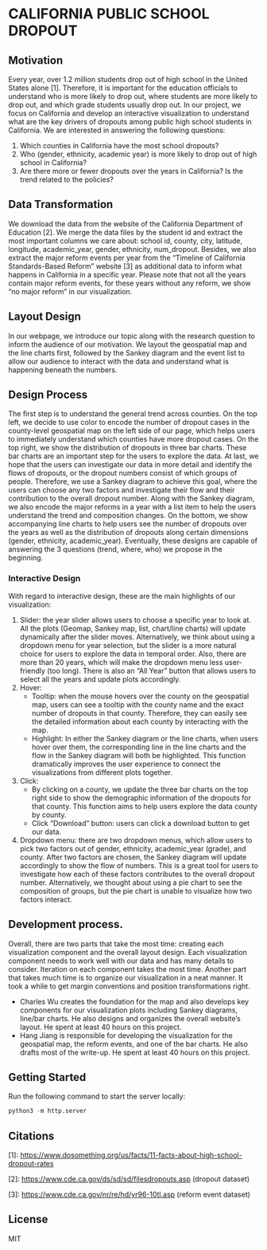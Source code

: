 # CALIFORNIA PUBLIC SCHOOL DROPOUT

## Motivation

Every year, over 1.2 million students drop out of high school in the United States alone [1]. Therefore, it is important for the education officials to understand who is more likely to drop out, where students are more likely to drop out, and which grade students usually drop out. In our project, we focus on California and develop an interactive visualization to understand what are the key drivers of dropouts among public high school students in California. We are interested in answering the following questions:

1. Which counties in California have the most school dropouts? 
2. Who (gender, ethnicity, academic year) is more likely to drop out of high school in California? 
3. Are there more or fewer dropouts over the years in California? Is the trend related to the policies? 

## Data Transformation 

We download the data from the website of the California Department of Education [2]. We merge the data files by the student id and extract the most important columns we care about: school id, county, city, latitude, longitude, academic_year, gender, ethnicity, num_dropout. Besides, we also extract the major reform events per year from the “Timeline of California Standards-Based Reform” website [3] as additional data to inform what happens in California in a specific year. Please note that not all the years contain major reform events, for these years without any reform, we show “no major reform” in our visualization. 


## Layout Design

In our webpage, we introduce our topic along with the research question to inform the audience of our motivation. We layout the geospatial map and the line charts first, followed by the Sankey diagram and the event list to allow our audience to interact with the data and understand what is happening beneath the numbers. 


## Design Process 

The first step is to understand the general trend across counties. On the top left, we decide to use color to encode the number of dropout cases in the county-level geospatial map on the left side of our page, which helps users to immediately understand which counties have more dropout cases. On the top right, we show the distribution of dropouts in three bar charts. These bar charts are an important step for the users to explore the data. At last, we hope that the users can investigate our data in more detail and identify the flows of dropouts, or the dropout numbers consist of which groups of people. Therefore, we use a Sankey diagram to achieve this goal, where the users can choose any two factors and investigate their flow and their contribution to the overall dropout number. Along with the Sankey diagram, we also encode the major reforms in a year with a list item to help the users understand the trend and composition changes. On the bottom, we show accompanying line charts to help users see the number of dropouts over the years as well as the distribution of dropouts along certain dimensions (gender, ethnicity, academic_year). Eventually, these designs are capable of answering the 3 questions (trend, where, who) we propose in the beginning. 


### Interactive Design

With regard to interactive design, these are the main highlights of our visualization: 

1. Slider: the year slider allows users to choose a specific year to look at. All the plots (Geomap, Sankey map, list, chart/line charts)  will update dynamically after the slider moves. Alternatively, we think about using a dropdown menu for year selection, but the slider is a more natural choice for users to explore the data in temporal order. Also, there are more than 20 years, which will make the dropdown menu less user-friendly (too long).  There is also an “All Year” button that allows users to select all the years and update plots accordingly. 
2. Hover: 
    - Tooltip: when the mouse hovers over the county on the geospatial map, users can see a tooltip with the county name and the exact number of dropouts in that county. Therefore, they can easily see the detailed information about each county by interacting with the map. 
    - Highlight: In either the Sankey diagram or the line charts, when users hover over them,  the corresponding line in the line charts and the flow in the Sankey diagram will both be highlighted. This function dramatically improves the user experience to connect the visualizations from different plots together. 
3. Click: 
    - By clicking on a county, we update the three bar charts on the top right side to show the demographic information of the dropouts for that county. This function aims to help users explore the data county by county. 
    - Click “Download” button: users can click a download button to get our data. 
4. Dropdown menu: there are two dropdown menus, which allow users to pick two factors out of gender, ethnicity, academic_year (grade), and county. After two factors are chosen, the Sankey diagram will update accordingly to show the flow of numbers. This is a great tool for users to investigate how each of these factors contributes to the overall dropout number. Alternatively, we thought about using a pie chart to see the composition of groups, but the pie chart is unable to visualize how two factors interact.

## Development process. 
Overall, there are two parts that take the most time: creating each visualization component and the overall layout design. Each visualization component needs to work well with our data and has many details to consider. Iteration on each component takes the most time. Another part that takes much time is to organize our visualization in a neat manner. It took a while to get margin conventions and position transformations right. 

- Charles Wu creates the foundation for the map and also develops key components for our visualization plots including Sankey diagrams, line/bar charts. He also designs and organizes the overall website’s layout. He spent at least 40 hours on this project. 
- Hang Jiang is responsible for developing the visualization for the geospatial map, the reform events, and one of the bar charts. He also drafts most of the write-up. He spent at least 40 hours on this project. 


## Getting Started

Run the following command to start the server locally: 

```python
python3 -m http.server 
```

## Citations

\[1\]: https://www.dosomething.org/us/facts/11-facts-about-high-school-dropout-rates

\[2\]: https://www.cde.ca.gov/ds/sd/sd/filesdropouts.asp (dropout dataset) 

\[3\]: https://www.cde.ca.gov/nr/re/hd/yr96-10tl.asp (reform event dataset)


## License
MIT

